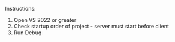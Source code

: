Instructions:
1. Open VS 2022 or greater
2. Check startup order of project - server must start before client
3. Run Debug
